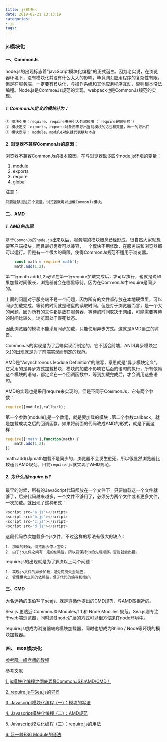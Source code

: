 ```yaml
---
title: js模块化
date: 2019-02-21 13:13:19
categories: 
- js
tags:
---
```



### js模块化


#### 一、CommonJs

node.js的出现标志着"javaScript模块化编程"的正式诞生。因为老实说，在浏览器环境下，没有模块化并没有什么太大的影响，毕竟网页应用程序的复杂性有限。但是在服务端，一定要有模块化，与操作系统和其他应用程序互动，否则根本没法编程。Node.js是CommonJs规范的实现，webpack也是CommonJs规范的实现。


##### 1. CommonJs定义的模块分为：

    ① 模块引用：require，require用来引入外部模块（`require是同步的`）
    ② 模块定义：exports，exports对象用来导出当前模块的方法和变量，唯一的导出口
    ③ 模块表示： module，module对象就代表模块本身

#### 2. 浏览器不兼容CommonJs的原因：

浏览器不兼容CommonJs的根本原因，在与浏览器缺少四个node.js环境的变量：

1. module
2. exports
3. require
4. global

注意：
    
    只要能够提这四个变量，浏览器就可以加载CommonJs模块。



#### 二、AMD


##### 1. AMD的出现

基于`CommonJs`的`node.js`出来以后，服务端的模块概念已经形成，很自然大家就想要客户端模块。而且最好两者可以兼容，一个模块不用修改，在服务端和浏览器都可以运行。但是有一个很大的局限，使得CommonJs规范不适用于浏览器。


```js
    const math = require('math');
    math.add(1,2);
```

第二行math.add(1,2)必须在第一行require加载完成后，才可以执行，也就是说如果加载时间很长，浏览器就会在哪里等待，因为在CommonJs中require是同步的。

上面的问题对于服务端不是一个问题，因为所有的文件都存放在本地硬盘里，可以同步加载完成，等待的时间就是硬盘的读取时间。但是对于浏览器而言，是一个大的问题，因为所有的文件都是放在服务器，等待的时间取决于网络，可能需要等待的时间比较久，浏览器处于假死状态。

因此浏览器的模块不能采用同步加载，只能使用异步方式。这就是AMD诞生的背景。


CommonJs的实现是为了后端实现而制定的，它不适合前端，AND(异步模块定义)的出现就是为了前端实现而制定的规范。


AMD是"Asynchronous Module Definition"的缩写，意思就是"异步模块定义"。它采用的是异步方式加载模块，模块的加载不影响它后面的语句的执行，所有依赖这个模块的语句，都定义在一个回调函数中，等到加载完成后，才会调用这些语句。


AMD的实现也是采用require来实现的，但是不同于CommonJs，它有两个参数：


```js
require([module],callback);
```

第一个参数[module],是一个数组，就是要加载的模块；第二个参数callback，就是加载成功之后的回调函数。如果将前面的代码改成AMD的形式，就是下面这样：

```js
require(['math'],function(math) {
    math.add(1,2);
})
```


math.add()与math加载不是同步的，浏览器不会发生假死，所以很显然浏览器比较适合AMD规范。目前`require.js`就实现了AMD规范。


##### 2. 为什么用require.js?

最早的时候，所有的JavaScript代码都放在一个文件下，只要加载这一个文件就够了，后来代码越来越多，一个文件不够用了，必须分为两个文件或者更多文件，一次加载。就出现了这种形式：


```js 
<script src="a.js"></script>
<script src="b.js"></script>
<script src="c.js"></script>
<script src="d.js"></script>
```


这段代码依次加载多个js文件，不过这样的写法有很大的缺点：

    1. 加载的时候，浏览器会停止渲染；
    2. 由于js文件之间有一定的依赖性，所以要保持js的先后顺序，否则就会出错。

require.js的出现就是为了解决以上两个问题：

    1. 实现js文件的异步加载，避免网页失去响应；
    2. 管理模块之间的依赖性，便于代码的编写和维护。


#### 三、CMD

大名远扬的玉伯写了seajs，就是遵循他提出的CMD规范，与AMD蛮相近的。


Sea.js 更贴近 CommonJS Modules/1.1 和 Node Modules 规范。Sea.js则专注于web端浏览器，同时通过node扩展的方式可以很方便跑在node环境中。

require.js想成为浏览器端的模块加载器，同时也想成为Rhino / Node等环境的模块加载器。


### 四、 ES6模块化

[参考阮一峰老师的教程](http://es6.ruanyifeng.com/#docs/module)


参考文献

[1. js模块化编程之彻底弄懂CommonJS和AMD/CMD！](https://www.cnblogs.com/moxiaowohuwei/p/8692359.html)

[2. require.js与Sea.js的异同](https://github.com/seajs/seajs/issues/277)

[3. Javascript模块化编程（一）：模块的写法](http://www.ruanyifeng.com/blog/2012/10/javascript_module.html)

[4. Javascript模块化编程（二）：AMD规范](http://www.ruanyifeng.com/blog/2012/10/asynchronous_module_definition.html)

[5. Javascript模块化编程（三）：require.js的用法](http://www.ruanyifeng.com/blog/2012/11/require_js.html)

[6. 阮一峰ES6 Module的语法](http://es6.ruanyifeng.com/#docs/module)












